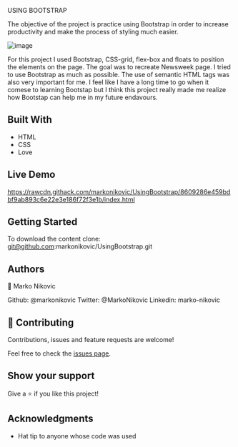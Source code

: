 USING BOOTSTRAP

The objective of the project is practice using Bootstrap in order to increase productivity and make the process of styling much easier.

![image](https://user-images.githubusercontent.com/45266473/76654126-99d47d80-656a-11ea-95db-a4247e9410c7.png)

For this project I used Bootstrap, CSS-grid, flex-box and floats to position the elements on the page. The goal was to recreate Newsweek page.
I tried to use Bootstrap as much as possible. The use of semantic HTML tags was also very important for me. I feel like I have a long time
to go when it comese to learning Bootstap but I think this project really made me realize how Bootstap can help me in my future endavours.

## Built With

- HTML
- CSS
- Love

## Live Demo

https://rawcdn.githack.com/markonikovic/UsingBootstrap/8609286e459bdbf9ab893c6e22e3e186f72f3e1b/index.html

## Getting Started

To download the content clone: git@github.com:markonikovic/UsingBootstrap.git


## Authors

👤 Marko Nikovic

Github: @markonikovic
Twitter: @MarkoNikovic
Linkedin: marko-nikovic

## 🤝 Contributing

Contributions, issues and feature requests are welcome!

Feel free to check the [issues page](issues/).

## Show your support

Give a ⭐️ if you like this project!

## Acknowledgments

- Hat tip to anyone whose code was used

